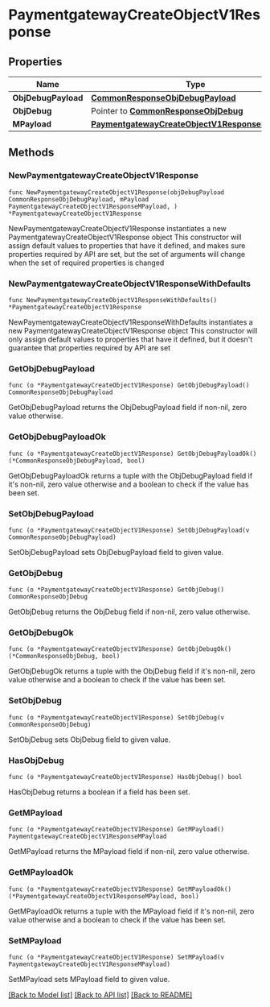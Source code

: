 # PaymentgatewayCreateObjectV1Response

## Properties

Name | Type | Description | Notes
------------ | ------------- | ------------- | -------------
**ObjDebugPayload** | [**CommonResponseObjDebugPayload**](CommonResponseObjDebugPayload.md) |  | 
**ObjDebug** | Pointer to [**CommonResponseObjDebug**](CommonResponseObjDebug.md) |  | [optional] 
**MPayload** | [**PaymentgatewayCreateObjectV1ResponseMPayload**](PaymentgatewayCreateObjectV1ResponseMPayload.md) |  | 

## Methods

### NewPaymentgatewayCreateObjectV1Response

`func NewPaymentgatewayCreateObjectV1Response(objDebugPayload CommonResponseObjDebugPayload, mPayload PaymentgatewayCreateObjectV1ResponseMPayload, ) *PaymentgatewayCreateObjectV1Response`

NewPaymentgatewayCreateObjectV1Response instantiates a new PaymentgatewayCreateObjectV1Response object
This constructor will assign default values to properties that have it defined,
and makes sure properties required by API are set, but the set of arguments
will change when the set of required properties is changed

### NewPaymentgatewayCreateObjectV1ResponseWithDefaults

`func NewPaymentgatewayCreateObjectV1ResponseWithDefaults() *PaymentgatewayCreateObjectV1Response`

NewPaymentgatewayCreateObjectV1ResponseWithDefaults instantiates a new PaymentgatewayCreateObjectV1Response object
This constructor will only assign default values to properties that have it defined,
but it doesn't guarantee that properties required by API are set

### GetObjDebugPayload

`func (o *PaymentgatewayCreateObjectV1Response) GetObjDebugPayload() CommonResponseObjDebugPayload`

GetObjDebugPayload returns the ObjDebugPayload field if non-nil, zero value otherwise.

### GetObjDebugPayloadOk

`func (o *PaymentgatewayCreateObjectV1Response) GetObjDebugPayloadOk() (*CommonResponseObjDebugPayload, bool)`

GetObjDebugPayloadOk returns a tuple with the ObjDebugPayload field if it's non-nil, zero value otherwise
and a boolean to check if the value has been set.

### SetObjDebugPayload

`func (o *PaymentgatewayCreateObjectV1Response) SetObjDebugPayload(v CommonResponseObjDebugPayload)`

SetObjDebugPayload sets ObjDebugPayload field to given value.


### GetObjDebug

`func (o *PaymentgatewayCreateObjectV1Response) GetObjDebug() CommonResponseObjDebug`

GetObjDebug returns the ObjDebug field if non-nil, zero value otherwise.

### GetObjDebugOk

`func (o *PaymentgatewayCreateObjectV1Response) GetObjDebugOk() (*CommonResponseObjDebug, bool)`

GetObjDebugOk returns a tuple with the ObjDebug field if it's non-nil, zero value otherwise
and a boolean to check if the value has been set.

### SetObjDebug

`func (o *PaymentgatewayCreateObjectV1Response) SetObjDebug(v CommonResponseObjDebug)`

SetObjDebug sets ObjDebug field to given value.

### HasObjDebug

`func (o *PaymentgatewayCreateObjectV1Response) HasObjDebug() bool`

HasObjDebug returns a boolean if a field has been set.

### GetMPayload

`func (o *PaymentgatewayCreateObjectV1Response) GetMPayload() PaymentgatewayCreateObjectV1ResponseMPayload`

GetMPayload returns the MPayload field if non-nil, zero value otherwise.

### GetMPayloadOk

`func (o *PaymentgatewayCreateObjectV1Response) GetMPayloadOk() (*PaymentgatewayCreateObjectV1ResponseMPayload, bool)`

GetMPayloadOk returns a tuple with the MPayload field if it's non-nil, zero value otherwise
and a boolean to check if the value has been set.

### SetMPayload

`func (o *PaymentgatewayCreateObjectV1Response) SetMPayload(v PaymentgatewayCreateObjectV1ResponseMPayload)`

SetMPayload sets MPayload field to given value.



[[Back to Model list]](../README.md#documentation-for-models) [[Back to API list]](../README.md#documentation-for-api-endpoints) [[Back to README]](../README.md)


